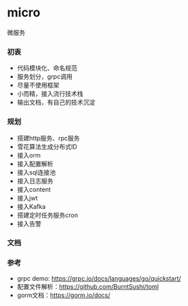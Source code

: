 # micro
微服务

### 初衷
- 代码模块化、命名规范
- 服务划分，grpc调用
- 尽量不使用框架
- 小而精，接入流行技术栈
- 输出文档，有自己的技术沉淀

### 规划
- 搭建http服务、rpc服务
- 雪花算法生成分布式ID
- 接入orm
- 接入配置解析
- 接入sql连接池
- 接入日志服务
- 接入content
- 接入jwt
- 接入Kafka
- 搭建定时任务服务cron
- 接入告警

### 文档

### 参考
- grpc demo: https://grpc.io/docs/languages/go/quickstart/
- 配置文件解析：https://github.com/BurntSushi/toml
- gorm文档：https://gorm.io/docs/